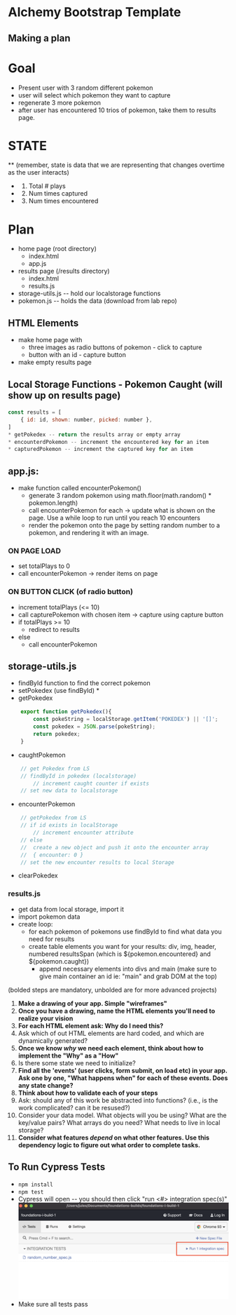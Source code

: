 # Alchemy Bootstrap Template

## Making a plan

# Goal
* Present user with 3 random different pokemon
* user will select which pokemon they want to capture
* regenerate 3 more pokemon
* after user has encountered 10 trios of pokemon, take them to results page.

# STATE
** (remember, state is data that we are representing that changes overtime as the user interacts)
* 1. Total # plays
* 2. Num times captured
* 3. Num times encountered

# Plan
* home page (root directory)
    * index.html
    * app.js
* results page (/results directory)
    * index.html
    * results.js
* storage-utils.js -- hold our localstorage functions
* pokemon.js -- holds the data (download from lab repo)

## HTML Elements
* make home page with
    * three images as radio buttons of pokemon - click to capture
    * button with an id - capture button
* make empty results page

## Local Storage Functions - Pokemon Caught (will show up on results page)
```javascript
const results = [
    { id: id, shown: number, picked: number },
]
* getPokedex -- return the results array or empty array
* encounterdPokemon -- increment the encountered key for an item
* capturedPokemon -- increment the captured key for an item
```

## app.js:
* make function called encounterPokemon()
    * generate 3 random pokemon using math.floor(math.random() * pokemon.length)
    * call encounterPokemon for each -> update what is shown on the page. Use a while loop to run until you reach 10 encounters
    * render the pokemon onto the page by setting random number to a pokemon, and rendering it with an image.

### ON PAGE LOAD
* set totalPlays to 0
* call encounterPokemon -> render items on page

### ON BUTTON CLICK (of radio button)
* increment totalPlays (<= 10)
* call capturePokemon with chosen item -> capture using capture button
* if totalPlays >= 10
    * redirect to results
* else
    * call encounterPokemon

## storage-utils.js
* findById function to find the correct pokemon
* setPokedex (use findById)
    * 
* getPokedex
``` javascript
    export function getPokedex(){
        const pokeString = localStorage.getItem('POKEDEX') || '[]';
        const pokedex = JSON.parse(pokeString);
        return pokedex;
    }
```
* caughtPokemon
```javascript
    // get Pokedex from LS
    // findById in pokedex (localstorage)
        // increment caught counter if exists
    // set new data to localstorage
```    

* encounterPokemon
```javascript
    // getPokedex from LS
    // if id exists in localStorage
        // increment encounter attribute
    // else
    //  create a new object and push it onto the encounter array
    //  { encounter: 0 }
    // set the new encounter results to local Storage

```
* clearPokedex

### results.js
* get data from local storage, import it
* import pokemon data
* create loop:
    * for each pokemon of pokemons use findById to find what data you need for results
    * create table elements you want for your results: div, img, header, numbered resultsSpan (which is ${pokemon.encountered} and ${pokemon.caught})
        * append necessary elements into divs and main (make sure to give main container an id ie: "main" and grab DOM at the top)

(bolded steps are mandatory, unbolded are for more advanced projects)

1) **Make a drawing of your app. Simple "wireframes"**
2) **Once you have a drawing, name the HTML elements you'll need to realize your vision**
3) **For each HTML element ask: Why do I need this?**
4) Ask which of out HTML elements are hard coded, and which are dynamically generated?
5) **Once we know _why_ we need each element, think about how to implement the "Why" as a "How"**
6) Is there some state we need to initialize?
7) **Find all the 'events' (user clicks, form submit, on load etc) in your app. Ask one by one, "What happens when" for each of these events. Does any state change?**
8) **Think about how to validate each of your steps**
9) Ask: should any of this work be abstracted into functions? (i.e., is the work complicated? can it be resused?)
10) Consider your data model. What objects will you be using? What are the key/value pairs? What arrays do you need? What needs to live in local storage?
11) **Consider what features _depend_ on what other features. Use this dependency logic to figure out what order to complete tasks.**


## To Run Cypress Tests
* `npm install`
* `npm test`
* Cypress will open -- you should then click "run <#> integration spec(s)"
    ![](cypress.png)
* Make sure all tests pass